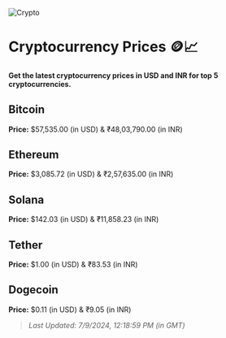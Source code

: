 
![Crypto](https://www.techguide.com.au/wp-content/uploads/2020/11/crypto3.jpeg)

# Cryptocurrency Prices 🪙📈

#### Get the latest cryptocurrency prices in USD and INR for top 5 cryptocurrencies.

## Bitcoin

**Price:** $57,535.00 (in USD) & ₹48,03,790.00 (in INR)

## Ethereum

**Price:** $3,085.72 (in USD) & ₹2,57,635.00 (in INR)

## Solana

**Price:** $142.03 (in USD) & ₹11,858.23 (in INR)

## Tether

**Price:** $1.00 (in USD) & ₹83.53 (in INR)

## Dogecoin

**Price:** $0.11 (in USD) & ₹9.05 (in INR)

> _Last Updated: 7/9/2024, 12:18:59 PM (in GMT)_

